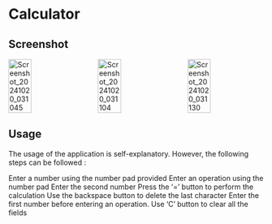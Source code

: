 # Calculator
## Screenshot

<div style="display: flex; justify-content: space-between; margin-bottom: 20px;">
  <img src="https://github.com/user-attachments/assets/dc228360-9e5f-44ae-a567-de9f842f1f1d" width="30%" alt="Screenshot_20241020_031045">
  <img src="https://github.com/user-attachments/assets/1e44d61e-c965-4c31-bba5-5912d4fe4327" width="30%" alt="Screenshot_20241020_031104">
  <img src="https://github.com/user-attachments/assets/f893eb98-1623-4dbf-8d80-81ab64cf1fd0" width="30%" alt="Screenshot_20241020_031130">
</div>

## Usage
The usage of the application is self-explanatory. However, the following steps can be followed :

Enter a number using the number pad provided
Enter an operation using the number pad
Enter the second number 
Press the ‘=’ button to perform the calculation
Use the backspace button to delete the last character
Enter the first number before entering an operation.
Use ‘C’ button to clear all the fields
